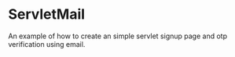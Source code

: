 # ServletMail

An example of how to create an simple servlet signup page and otp verification using email.
